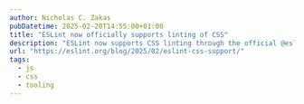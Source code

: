 ```yaml
---
author: Nicholas C. Zakas
pubDatetime: 2025-02-20T14:55:00+01:00
title: "ESLint now officially supports linting of CSS"
description: "ESLint now supports CSS linting through the official @eslint/css plugin, featuring validation rules, tolerant parsing, and custom syntax support including Tailwind. Learn how to configure and use CSS linting in ESLint."
url: "https://eslint.org/blog/2025/02/eslint-css-support/"
tags:
  - js
  - css
  - tooling
---
```

